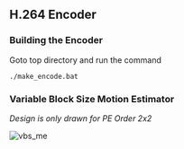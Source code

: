 ## H.264 Encoder

### Building the Encoder

Goto top directory and run the command

``` ./make_encode.bat ```

### Variable Block Size Motion Estimator

_Design is only drawn for PE Order 2x2_

![vbs_me](https://github.com/hamza-akhtar-dev/h264encoder/blob/media/vbs_me.png?raw=true)
